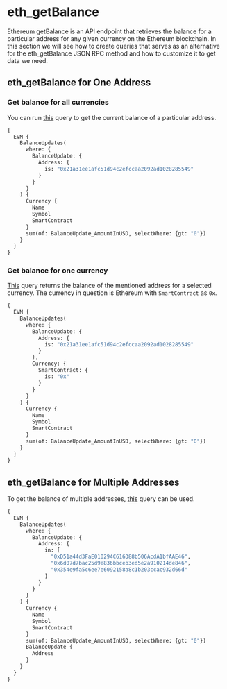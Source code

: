 # eth_getBalance

Ethereum getBalance is an API endpoint that retrieves the balance for a particular address for any given currency on the Ethereum blockchain. In this section we will see how to create queries that serves as an alternative for the eth_getBalance JSON RPC method and
how to customize it to get data we need.

<head>
  <meta name="title" content="eth_getBalance API - Ethereum - Account Balances, Blockchain Data"/>
  <meta name="description" content="Retrieve the current balance of any Ethereum address using the eth_getBalance API."/>
  <meta name="keywords" content="eth_getBalance API,Ethereum balance API,eth_getBalance blockchain API,Ethereum account balance API,eth_getBalance documentation,Ethereum Web3 API,Ethereum blockchain data,crypto balance,blockchain API,crypto API"/>
  <meta name="robots" content="index, follow"/>
  <meta http-equiv="Content-Type" content="text/html; charset=utf-8"/>
  <meta name="language" content="English"/>

  <meta property="og:type" content="website" />
  <meta property="og:title" content="How to Get Ethereum Account Balance with eth_getBalance API"/>
  <meta property="og:description" content="Retrieve the current balance of any Ethereum address using the eth_getBalance API."/>

  <meta property="twitter:card" content="summary_large_image"/>
  <meta property="twitter:title" content="How to Get Ethereum Account Balance with eth_getBalance API"/>
  <meta property="twitter:description" content="Retrieve the current balance of any Ethereum address using the eth_getBalance API."/>
</head>


## eth_getBalance for One Address

### Get balance for all currencies

You can run [this](https://ide.bitquery.io/eth_getBalance-for-one-address_1#) query to get the current balance of a particular address. 

``` graphql
{
  EVM {
    BalanceUpdates(
      where: {
        BalanceUpdate: {
          Address: {
            is: "0x21a31ee1afc51d94c2efccaa2092ad1028285549"
          }
        }
      }
    ) {
      Currency {
        Name
        Symbol
        SmartContract
      }
      sum(of: BalanceUpdate_AmountInUSD, selectWhere: {gt: "0"})
    }
  }
}

```

### Get balance for one currency

[This](https://ide.bitquery.io/eth_getBalance-for-one-address-for-eth) query returns the balance of the mentioned address for a selected currency. The currency in question is Ethereum with `SmartContract` as `0x`.

``` graphql
{
  EVM {
    BalanceUpdates(
      where: {
        BalanceUpdate: {
          Address: {
            is: "0x21a31ee1afc51d94c2efccaa2092ad1028285549"
          }
        },
        Currency: {
          SmartContract: {
            is: "0x"
          }
        }
      }
    ) {
      Currency {
        Name
        Symbol
        SmartContract
      }
      sum(of: BalanceUpdate_AmountInUSD, selectWhere: {gt: "0"})
    }
  }
}
```

## eth_getBalance for Multiple Addresses

To get the balance of multiple addresses, [this](https://ide.bitquery.io/eth_getBalance-for-multiple-address) query can be used. 

``` graphql
{
  EVM {
    BalanceUpdates(
      where: {
        BalanceUpdate: {
          Address: {
            in: [
              "0xD51a44d3FaE010294C616388b506AcdA1bfAAE46",
              "0x6d07d7bac25d9e836bbceb3ed5e2a910214de846",
              "0x354e9fa5c6ee7e6092158a8c1b203ccac932d66d"
            ]
          }
        }
      }
    ) {
      Currency {
        Name
        Symbol
        SmartContract
      }
      sum(of: BalanceUpdate_AmountInUSD, selectWhere: {gt: "0"})
      BalanceUpdate {
        Address
      }
    }
  }
}

```
